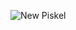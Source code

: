 ![New Piskel](https://github.com/ottohellwig/ottohellwig/assets/105997582/f540df39-1605-4f2a-88f5-47f1d62cfaa6)
